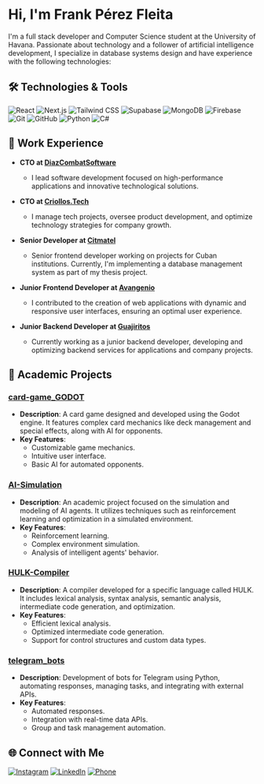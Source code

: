 # Hi, I'm Frank Pérez Fleita

I'm a full stack developer and Computer Science student at the University of Havana. Passionate about technology and a follower of artificial intelligence development, I specialize in database systems design and have experience with the following technologies:

## 🛠️ Technologies & Tools
![React](https://img.shields.io/badge/-React-61DAFB?logo=react&logoColor=white&style=for-the-badge)
![Next.js](https://img.shields.io/badge/-Next.js-000000?logo=next.js&logoColor=white&style=for-the-badge)
![Tailwind CSS](https://img.shields.io/badge/-Tailwind_CSS-38B2AC?logo=tailwind-css&logoColor=white&style=for-the-badge)
![Supabase](https://img.shields.io/badge/-Supabase-3ECF8E?logo=supabase&logoColor=white&style=for-the-badge)
![MongoDB](https://img.shields.io/badge/-MongoDB-47A248?logo=mongodb&logoColor=white&style=for-the-badge)
![Firebase](https://img.shields.io/badge/-Firebase-FFCA28?logo=firebase&logoColor=black&style=for-the-badge)
![Git](https://img.shields.io/badge/-Git-F05032?logo=git&logoColor=white&style=for-the-badge)
![GitHub](https://img.shields.io/badge/-GitHub-181717?logo=github&logoColor=white&style=for-the-badge)
![Python](https://img.shields.io/badge/-Python-3776AB?logo=python&logoColor=white&style=for-the-badge)
![C#](https://img.shields.io/badge/-C%23-239120?logo=csharp&logoColor=white&style=for-the-badge)


## 💼 Work Experience
- **CTO at [DiazCombatSoftware](https://diazcombatsoftware.com)**
  - I lead software development focused on high-performance applications and innovative technological solutions.

- **CTO at [Criollos.Tech](https://criollos.tech)**
  - I manage tech projects, oversee product development, and optimize technology strategies for company growth.

- **Senior Developer at [Citmatel](https://www.citmatel.cu/)**
  - Senior frontend developer working on projects for Cuban institutions. Currently, I'm implementing a database management system as part of my thesis project.

- **Junior Frontend Developer at [Avangenio](https://www.linkedin.com/company/grupo-avangenio/)**
  - I contributed to the creation of web applications with dynamic and responsive user interfaces, ensuring an optimal user experience.

- **Junior Backend Developer at [Guajiritos](https://www.guajiritos.com/home)**
  - Currently working as a junior backend developer, developing and optimizing backend services for applications and company projects.

## 🚀 Academic Projects
### [card-game_GODOT](https://github.com/frankperez-github/card-game_GODOT)
- **Description**: A card game designed and developed using the Godot engine. It features complex card mechanics like deck management and special effects, along with AI for opponents.
- **Key Features**:
  - Customizable game mechanics.
  - Intuitive user interface.
  - Basic AI for automated opponents.

### [AI-Simulation](https://github.com/frankperez-github/AI-Simulation)
- **Description**: An academic project focused on the simulation and modeling of AI agents. It utilizes techniques such as reinforcement learning and optimization in a simulated environment.
- **Key Features**:
  - Reinforcement learning.
  - Complex environment simulation.
  - Analysis of intelligent agents' behavior.

### [HULK-Compiler](https://github.com/frankperez-github/HULK-Compiler)
- **Description**: A compiler developed for a specific language called HULK. It includes lexical analysis, syntax analysis, semantic analysis, intermediate code generation, and optimization.
- **Key Features**:
  - Efficient lexical analysis.
  - Optimized intermediate code generation.
  - Support for control structures and custom data types.

### [telegram_bots](https://github.com/frankperez-github/telegram_bots)
- **Description**: Development of bots for Telegram using Python, automating responses, managing tasks, and integrating with external APIs.
- **Key Features**:
  - Automated responses.
  - Integration with real-time data APIs.
  - Group and task management automation.

## 🌐 Connect with Me
[![Instagram](https://img.shields.io/badge/-E4405F?style=for-the-badge&logo=instagram&logoColor=white&label=)](https://www.instagram.com/frankperez24)
[![LinkedIn](https://img.shields.io/badge/-0077B5?style=for-the-badge&logo=linkedin&logoColor=white&label=)](https://www.linkedin.com/in/frank-p%C3%A9rez-fleita-480153212)
[![Phone](https://img.shields.io/badge/-25D366?style=for-the-badge&logo=whatsapp&logoColor=white&label=)](https://wa.me/+5353103058)


